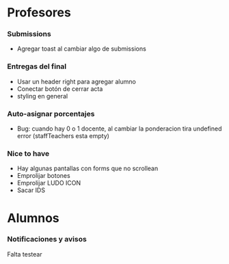# Profesores

### Submissions
- Agregar toast al cambiar algo de submissions

### Entregas del final
- Usar un header right para agregar alumno
- Conectar botón de cerrar acta
- styling en general

### Auto-asignar porcentajes
- Bug: cuando hay 0 o 1 docente, al cambiar la ponderacion tira undefined error (staffTeachers esta empty)
    
### Nice to have
- Hay algunas pantallas con forms que no scrollean
- Emprolijar botones
- Emprolijar LUDO ICON
- Sacar IDS

# Alumnos
### Notificaciones y avisos 
Falta testear
